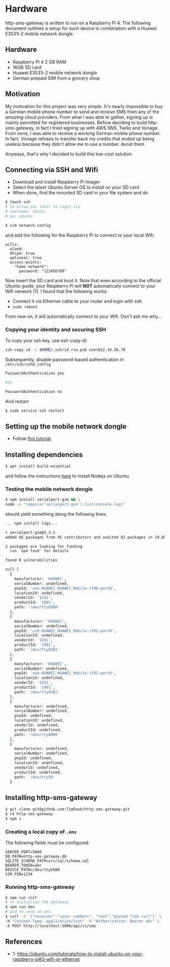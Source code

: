 # Hardware

http-sms-gateway is written to run on a Raspberry Pi 4. The following
document outlines a setup for such device in combination with a Huawei
E3531i-2 mobile network dongle.

## Hardware

- Raspberry Pi 4 2 GB RAM
- 16GB SD card
- Huawei E3531i-2 mobile network dongle
- German prepaid SIM from a grocery shop

## Motivation

My motivation for this project was very simple. It's nearly impossible to
buy a German mobile phone number to send and receive SMS from any of the
*amazing* cloud providers. From what I was able to gather, signing up is
mainly permitted for registered businesses. Before deciding to build
http-sms-gateway, in fact I tried signing up with AWS SNS, Twilio and
Vonage. From none, I was able to receive a working German mobile phone
number. In fact, Vonage refuses to transfer back my credits that ended up
being useless because they didn't allow me to use a number. Avoid them.

Anyways, that's why I decided to build this low-cost solution.

## Connecting via SSH and Wifi

- Download and install Raspberry Pi Imager
- Select the latest Ubuntu Server OS to install on your SD card
- When done, find the mounted SD card in your file system and do

```bash
$ touch ssh
# to allow you later to login via
# username: ubuntu
# pw: ubuntu

$ vim network-config
```

and add the following for the Raspberry Pi to connect to your local Wifi:

```
wifis:
  wlan0:
  dhcp4: true
  optional: true
  access-points:
    "home network":
      password: "123456789"
```

Now insert the SD card and boot it. Note that even according to the official
Ubuntu guide, your Raspberry Pi will **NOT** automatically connect to your
Wifi network [1]. I found that the following works:

- Connect it via Ethernet cable to your router and login with ssh
- `sudo reboot`

From now on, it will automatically connect to your Wifi. Don't ask me why...

### Copying your identity and securing SSH

To copy your ssh key, use ssh-copy-id:

```bash
ssh-copy-id -i $HOME/.ssh/id_rsa.pub user@12.34.56.78
```

Subsequently, disable password-based authentication in `/etc/ssh/sshd_config`

```bash
PasswordAuthentication yes

#to

PasswordAuthentication no
```

And restart

```bash
$ sudo service ssh restart
```

## Setting up the mobile network dongle

- Follow [this tutorial](https://github.com/EMnify/doc/wiki/How-to-use-a-Huawei-E3531-in-Modem-Mode/630650f7d32a8a001aacff86634920b12638e1a8).

## Installing dependencies

```bash
$ apt install build-essential 
```

and follow the instructions
[here](https://github.com/nodesource/distributions/blob/master/README.md#installation-instructions)
to install Nodejs on Ubuntu.

### Testing the mobile network dongle

```bash
$ npm install serialport-gsm && \
node -e "require('serialport-gsm').list(console.log)"
```

should yield something along the following lines:

```bash
... npm install logs...

+ serialport-gsm@3.3.1
added 66 packages from 45 contributors and audited 82 packages in 19.853s

2 packages are looking for funding
  run `npm fund` for details

found 0 vulnerabilities

null [
  {
    manufacturer: 'HUAWEI',
    serialNumber: undefined,
    pnpId: 'usb-HUAWEI_HUAWEI_Mobile-if00-port0',
    locationId: undefined,
    vendorId: '12d1',
    productId: '1001',
    path: '/dev/ttyUSB0'
  },
  {
    manufacturer: 'HUAWEI',
    serialNumber: undefined,
    pnpId: 'usb-HUAWEI_HUAWEI_Mobile-if01-port0',
    locationId: undefined,
    vendorId: '12d1',
    productId: '1001',
    path: '/dev/ttyUSB1'
  },
  {
    manufacturer: 'HUAWEI',
    serialNumber: undefined,
    pnpId: 'usb-HUAWEI_HUAWEI_Mobile-if02-port0',
    locationId: undefined,
    vendorId: '12d1',
    productId: '1001',
    path: '/dev/ttyUSB2'
  },
  {
    manufacturer: undefined,
    serialNumber: undefined,
    pnpId: undefined,
    locationId: undefined,
    vendorId: undefined,
    productId: undefined,
    path: '/dev/ttyAMA0'
  },
  {
    manufacturer: undefined,
    serialNumber: undefined,
    pnpId: undefined,
    locationId: undefined,
    vendorId: undefined,
    productId: undefined,
    path: '/dev/ttyS0'
  }

```

## Installing http-sms-gateway

```bash
$ git clone git@github.com:TimDaub/http-sms-gateway.git
$ cd http-sms-gateway
$ npm i
```

### Creating a local copy of `.env`


The following fields must be configured:

```
SERVER_PORT=5000
DB_PATH=http-sms-gateway.db
SQLITE_SCHEMA_PATH=src/sql/schema.sql
BEARER_TOKEN=abc
DEVICE_PATH=/dev/ttyUSB0
SIM_PIN=1234
```

### Running http-sms-gateway

```bash
$ npm run init
# to initialize the database 
$ npm run dev
# and to send an sms
$ curl -d '{"receiver":"<your number>", "text":"posted from curl"}' \
-H "Content-Type: application/json" -H "Authorization: Bearer abc" \
-X POST http://localhost:5000/api/v1/sms
```

## References

- 1: https://ubuntu.com/tutorials/how-to-install-ubuntu-on-your-raspberry-pi#3-wifi-or-ethernet
